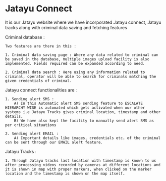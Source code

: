 # Jatayu Connect

It is our Jatayu website where we have incorporated Jatayu connect, Jatayu tracks along with criminal data saving and fetching features 

Criminal database :

	Two features are there in this :

	1. Criminal data saving page : Where any data related to criminal can be saved in the database, multiple images upload facility is also 		   implemented. Fields required can be expanded according to need. 

	2. Criminal data search : Here using any information related to criminal, operator will be able to search for criminals matching the given credentials of criminal. 

Jatayu connect functionalities are :

	1. Sending alert SMS : 
		A) In this Automatic alert SMS sending feature to ESCALATE HIERARCHY WISE is automated which gets activated when our other systems i.e Jatayu Tracks gives criminal location, timestamp and other details. 
		B) We have also kept the facility to manually send alert SMS as per critical situations

	2. Sending alert EMAIL :
		A) Important details like images, credentials etc. of the criminal can be sent through our EMAIL alert feature.




Jatayu Tracks :

	1. Through Jatayu tracks last location with timestamp is known to us after processing videos recorded by cameras at different locations and it is shown in map with proper markers, when clicked on the marker location and the timestamp is shown on the map itself.
